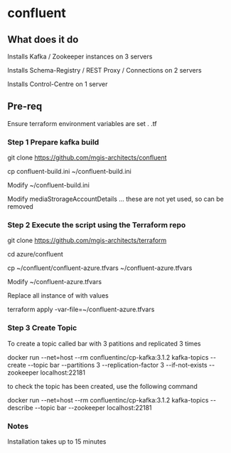 # confluent

## What does it do
Installs Kafka / Zookeeper instances on 3 servers

Installs Schema-Registry / REST Proxy / Connections on 2 servers

Installs Control-Centre on 1 server 

## Pre-req
Ensure terraform environment variables are set . .tf

### Step 1 Prepare kafka build

git clone https://github.com/mgis-architects/confluent

cp confluent-build.ini ~/confluent-build.ini

Modify ~/confluent-build.ini

Modify mediaStrorageAccountDetails ... these are not yet used, so can be removed


### Step 2 Execute the script using the Terraform repo 

git clone https://github.com/mgis-architects/terraform

cd azure/confluent

cp ~/confluent/confluent-azure.tfvars ~/confluent-azure.tfvars

Modify ~/confluent-azure.tfvars

Replace all instance of <variable> with values

terraform apply -var-file=~/confluent-azure.tfvars

### Step 3 Create Topic 

To create a topic called bar with 3 patitions and replicated 3 times

docker run --net=host --rm confluentinc/cp-kafka:3.1.2 kafka-topics --create --topic bar --partitions 3 --replication-factor 3 --if-not-exists --zookeeper localhost:22181

to check the topic has been created, use the following command 

docker run --net=host --rm confluentinc/cp-kafka:3.1.2 kafka-topics --describe --topic bar --zookeeper localhost:22181

### Notes
Installation takes up to 15 minutes
